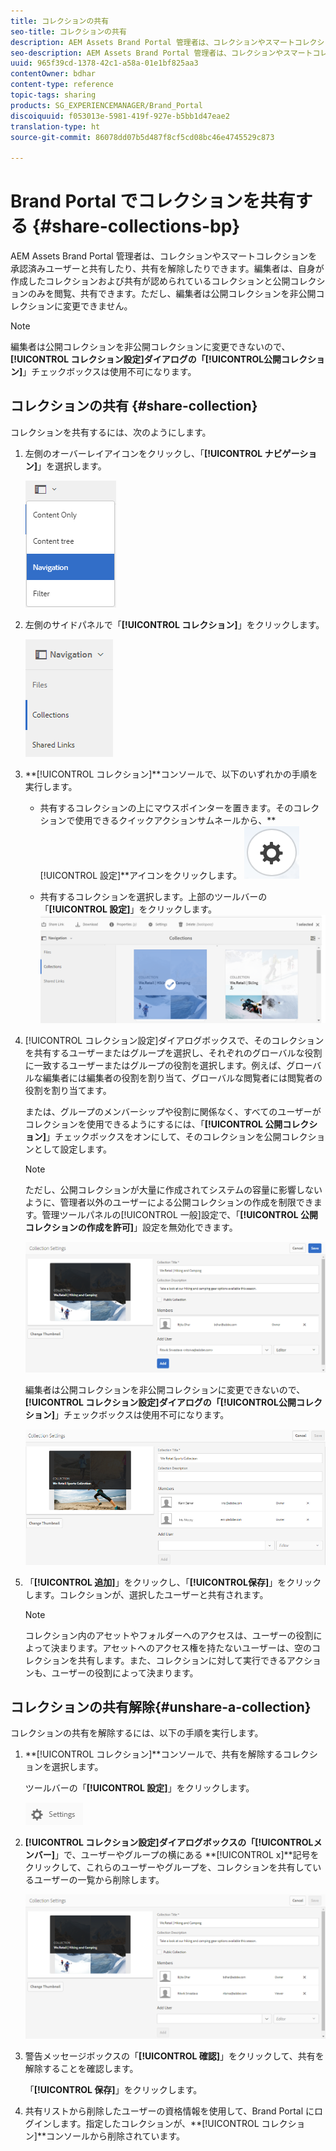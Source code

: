 ```yaml
---
title: コレクションの共有
seo-title: コレクションの共有
description: AEM Assets Brand Portal 管理者は、コレクションやスマートコレクションを承認済みユーザーと共有したり、共有を解除したりできます。編集者は、自身が作成したコレクションおよび共有が認められているコレクションと公開コレクションのみを閲覧、共有できます。
seo-description: AEM Assets Brand Portal 管理者は、コレクションやスマートコレクションを承認済みユーザーと共有したり、共有を解除したりできます。編集者は、自身が作成したコレクションおよび共有が認められているコレクションと公開コレクションのみを閲覧、共有できます。
uuid: 965f39cd-1378-42c1-a58a-01e1bf825aa3
contentOwner: bdhar
content-type: reference
topic-tags: sharing
products: SG_EXPERIENCEMANAGER/Brand_Portal
discoiquuid: f053013e-5981-419f-927e-b5bb1d47eae2
translation-type: ht
source-git-commit: 86078dd07b5d487f8cf5cd08bc46e4745529c873

---
```



# Brand Portal でコレクションを共有する {#share-collections-bp}

AEM Assets Brand Portal 管理者は、コレクションやスマートコレクションを承認済みユーザーと共有したり、共有を解除したりできます。編集者は、自身が作成したコレクションおよび共有が認められているコレクションと公開コレクションのみを閲覧、共有できます。ただし、編集者は公開コレクションを非公開コレクションに変更できません。

>[!NOTE]
>
>編集者は公開コレクションを非公開コレクションに変更できないので、**[!UICONTROL コレクション設定]**ダイアログの「**[!UICONTROL &#x200B;公開コレクション]**」チェックボックスは使用不可になります。

## コレクションの共有 {#share-collection}

コレクションを共有するには、次のようにします。

1. 左側のオーバーレイアイコンをクリックし、「**[!UICONTROL ナビゲーション]**」を選択します。

   ![](assets/contenttree-1.png)

1. 左側のサイドパネルで「**[!UICONTROL コレクション]**」をクリックします。

   ![](assets/access_collections.png)

1. **[!UICONTROL コレクション]**コンソールで、以下のいずれかの手順を実行します。

   * 共有するコレクションの上にマウスポインターを置きます。そのコレクションで使用できるクイックアクションサムネールから、**[!UICONTROL 設定]**アイコンをクリックします。
   ![](assets/settings_thumbnail.png)

   * 共有するコレクションを選択します。上部のツールバーの「**[!UICONTROL 設定]**」をクリックします。
   ![](assets/collection-sharing.png)

1. [!UICONTROL コレクション設定]ダイアログボックスで、そのコレクションを共有するユーザーまたはグループを選択し、それぞれのグローバルな役割に一致するユーザーまたはグループの役割を選択します。例えば、グローバルな編集者には編集者の役割を割り当て、グローバルな閲覧者には閲覧者の役割を割り当てます。

   または、グループのメンバーシップや役割に関係なく、すべてのユーザーがコレクションを使用できるようにするには、「**[!UICONTROL 公開コレクション]**」チェックボックスをオンにして、そのコレクションを公開コレクションとして設定します。

   >[!NOTE]
   >
   >ただし、公開コレクションが大量に作成されてシステムの容量に影響しないように、管理者以外のユーザーによる公開コレクションの作成を制限できます。管理ツールパネルの[!UICONTROL 一般]設定で、「**[!UICONTROL 公開コレクションの作成を許可]**」設定を無効化できます。

   ![](assets/collection_sharingadduser.png)

   編集者は公開コレクションを非公開コレクションに変更できないので、**[!UICONTROL コレクション設定]**ダイアログの「**[!UICONTROL &#x200B;公開コレクション]**」チェックボックスは使用不可になります。

   ![](assets/collection-setting-editor.png)

1. 「**[!UICONTROL 追加]**」をクリックし、「**[!UICONTROL &#x200B;保存]**」をクリックします。コレクションが、選択したユーザーと共有されます。

   >[!NOTE]
   >
   >コレクション内のアセットやフォルダーへのアクセスは、ユーザーの役割によって決まります。アセットへのアクセス権を持たないユーザーは、空のコレクションを共有します。また、コレクションに対して実行できるアクションも、ユーザーの役割によって決まります。

## コレクションの共有解除{#unshare-a-collection}

コレクションの共有を解除するには、以下の手順を実行します。

1. **[!UICONTROL コレクション]**コンソールで、共有を解除するコレクションを選択します。

   ツールバーの「**[!UICONTROL 設定]**」をクリックします。

   ![](assets/collection_settings.png)

1. **[!UICONTROL コレクション設定]**ダイアログボックスの「**[!UICONTROL &#x200B;メンバー]**」で、ユーザーやグループの横にある **[!UICONTROL x]**記号をクリックして、これらのユーザーやグループを、コレクションを共有しているユーザーの一覧から削除します。

   ![](assets/unshare_collection.png)

1. 警告メッセージボックスの「**[!UICONTROL 確認]**」をクリックして、共有を解除することを確認します。

   「**[!UICONTROL 保存]**」をクリックします。

1. 共有リストから削除したユーザーの資格情報を使用して、Brand Portal にログインします。指定したコレクションが、**[!UICONTROL コレクション]**コンソールから削除されています。
